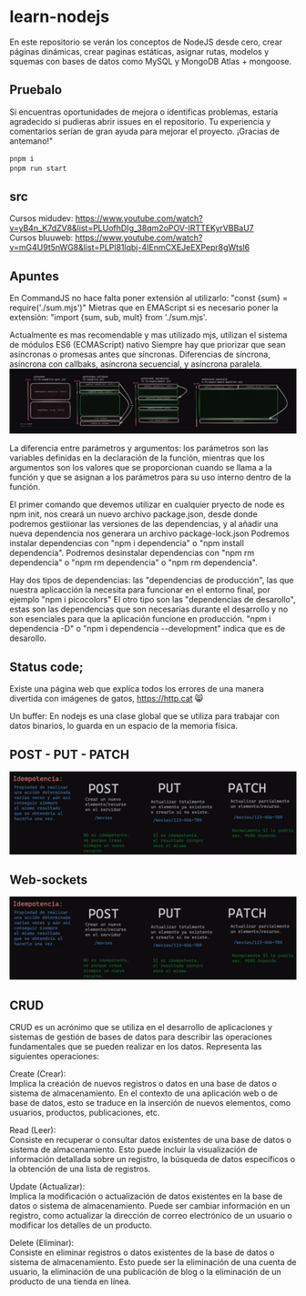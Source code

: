 # learn-nodejs
En este repositorio se verán los conceptos de NodeJS desde cero, crear páginas dinámicas, crear paginas estáticas, asignar rutas, modelos y squemas con bases de datos como MySQL y MongoDB Atlas + mongoose.

## Pruebalo
Si encuentras oportunidades de mejora o identificas problemas, estaría agradecido si pudieras abrir issues en el repositorio. Tu experiencia y comentarios serían de gran ayuda para mejorar el proyecto. ¡Gracias de antemano!"
```bash
pnpm i
pnpm run start
```
## src
Cursos midudev: https://www.youtube.com/watch?v=yB4n_K7dZV8&list=PLUofhDIg_38qm2oPOV-IRTTEKyrVBBaU7  
Cursos bluuweb: https://www.youtube.com/watch?v=mG4U9t5nWG8&list=PLPl81lqbj-4IEnmCXEJeEXPepr8gWtsl6

## Apuntes

En CommandJS no hace falta poner extensión al utilizarlo:
"const {sum} = require('./sum.mjs')"
Mietras que en EMAScript si es necesario poner la extensión:
"import {sum, sub, mult} from './sum.mjs'.

Actualmente es mas recomendable y mas utilizado mjs, utilizan el sistema de módulos ES6 (ECMAScript) nativo
Siempre hay que priorizar que sean asíncronas o promesas antes que síncronas.
Diferencias de síncrona, asíncrona con callbaks, asíncrona secuencial, y asíncrona paralela.
![SyncYAsync](./img/sync-async.png)

La diferencia entre parámetros y argumentos: los parámetros son las variables
definidas en la declaración de la función, mientras que los argumentos son los
valores que se proporcionan cuando se llama a la función y que se asignan a los
parámetros para su uso interno dentro de la función.

El primer comando que devemos utilizar en cualquier pryecto de node es npm init, nos creará
un nuevo archivo package.json, desde donde podremos gestiionar las versiones de las dependencias,
y al añadir una nueva dependencia nos generara un archivo package-lock.json
Podremos instalar dependencias con "npm i dependencia" o "npm install dependencia".
Podremos desinstalar dependencias con "npm rm dependencia" o "npm rm dependencia" o "npm rm dependencia".

Hay dos tipos de dependencias: las "dependencias de producción", las que nuestra aplicacción la
necesita para funcionar en el entorno final, por ejemplo "npm i picocolors"
El otro tipo son las "dependencias de desarollo", estas son las dependencias que son necesarias durante el
desarrollo y no son esenciales para que la aplicación funcione en producción.
"npm i dependencia -D" o "npm i dependencia --development" indica que es de desarollo.

## Status code;
Existe una página web que explíca todos los errores de una manera divertida con imágenes de gatos,
https://http.cat 😸

Un buffer: En nodejs es una clase global que se utiliza para trabajar con datos binarios,
lo guarda en un espacio de la memoria física.

## POST - PUT - PATCH
![post-put-patch](./img/post-put-patch.png)

## Web-sockets
![post-put-patch](./img/post-put-patch.png)

## CRUD
CRUD es un acrónimo que se utiliza en el desarrollo de aplicaciones y sistemas de gestión de bases de datos para describir las operaciones fundamentales que se pueden realizar en los datos. Representa las siguientes operaciones:

Create (Crear):  
Implica la creación de nuevos registros o datos en una base de datos o sistema de almacenamiento. En el contexto de una aplicación web o de base de datos, esto se traduce en la inserción de nuevos elementos, como usuarios, productos, publicaciones, etc.

Read (Leer):  
Consiste en recuperar o consultar datos existentes de una base de datos o sistema de almacenamiento. Esto puede incluir la visualización de información detallada sobre un registro, la búsqueda de datos específicos o la obtención de una lista de registros.

Update (Actualizar):  
Implica la modificación o actualización de datos existentes en la base de datos o sistema de almacenamiento. Puede ser cambiar información en un registro, como actualizar la dirección de correo electrónico de un usuario o modificar los detalles de un producto.

Delete (Eliminar):  
Consiste en eliminar registros o datos existentes de la base de datos o sistema de almacenamiento. Esto puede ser la eliminación de una cuenta de usuario, la eliminación de una publicación de blog o la eliminación de un producto de una tienda en línea.
